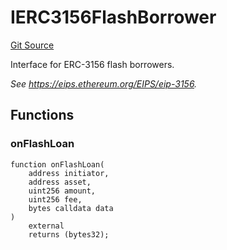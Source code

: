 # IERC3156FlashBorrower

[Git Source](https://github.com/sablier-labs/v2-core/blob/a4bf69cf7024006b9a324eef433f20b74597eaaf/src/interfaces/erc3156/IERC3156FlashBorrower.sol)

Interface for ERC-3156 flash borrowers.

_See https://eips.ethereum.org/EIPS/eip-3156._

## Functions

### onFlashLoan

```solidity
function onFlashLoan(
    address initiator,
    address asset,
    uint256 amount,
    uint256 fee,
    bytes calldata data
)
    external
    returns (bytes32);
```
